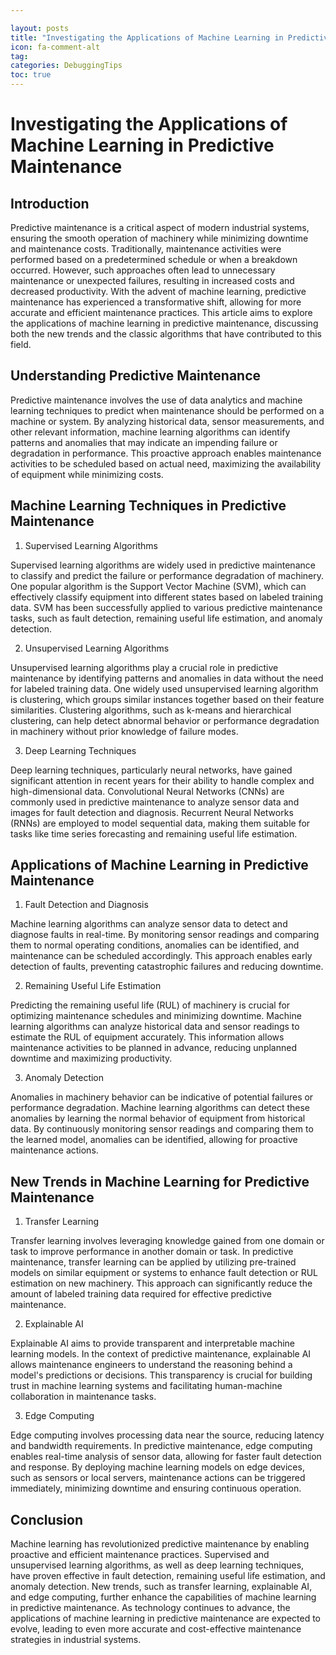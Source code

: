 ```yaml
---

layout: posts
title: "Investigating the Applications of Machine Learning in Predictive Maintenance"
icon: fa-comment-alt
tag:      
categories: DebuggingTips
toc: true
---
```




# Investigating the Applications of Machine Learning in Predictive Maintenance

## Introduction

Predictive maintenance is a critical aspect of modern industrial systems, ensuring the smooth operation of machinery while minimizing downtime and maintenance costs. Traditionally, maintenance activities were performed based on a predetermined schedule or when a breakdown occurred. However, such approaches often lead to unnecessary maintenance or unexpected failures, resulting in increased costs and decreased productivity. With the advent of machine learning, predictive maintenance has experienced a transformative shift, allowing for more accurate and efficient maintenance practices. This article aims to explore the applications of machine learning in predictive maintenance, discussing both the new trends and the classic algorithms that have contributed to this field.

## Understanding Predictive Maintenance

Predictive maintenance involves the use of data analytics and machine learning techniques to predict when maintenance should be performed on a machine or system. By analyzing historical data, sensor measurements, and other relevant information, machine learning algorithms can identify patterns and anomalies that may indicate an impending failure or degradation in performance. This proactive approach enables maintenance activities to be scheduled based on actual need, maximizing the availability of equipment while minimizing costs.

## Machine Learning Techniques in Predictive Maintenance

1. Supervised Learning Algorithms

Supervised learning algorithms are widely used in predictive maintenance to classify and predict the failure or performance degradation of machinery. One popular algorithm is the Support Vector Machine (SVM), which can effectively classify equipment into different states based on labeled training data. SVM has been successfully applied to various predictive maintenance tasks, such as fault detection, remaining useful life estimation, and anomaly detection.

2. Unsupervised Learning Algorithms

Unsupervised learning algorithms play a crucial role in predictive maintenance by identifying patterns and anomalies in data without the need for labeled training data. One widely used unsupervised learning algorithm is clustering, which groups similar instances together based on their feature similarities. Clustering algorithms, such as k-means and hierarchical clustering, can help detect abnormal behavior or performance degradation in machinery without prior knowledge of failure modes.

3. Deep Learning Techniques

Deep learning techniques, particularly neural networks, have gained significant attention in recent years for their ability to handle complex and high-dimensional data. Convolutional Neural Networks (CNNs) are commonly used in predictive maintenance to analyze sensor data and images for fault detection and diagnosis. Recurrent Neural Networks (RNNs) are employed to model sequential data, making them suitable for tasks like time series forecasting and remaining useful life estimation.

## Applications of Machine Learning in Predictive Maintenance

1. Fault Detection and Diagnosis

Machine learning algorithms can analyze sensor data to detect and diagnose faults in real-time. By monitoring sensor readings and comparing them to normal operating conditions, anomalies can be identified, and maintenance can be scheduled accordingly. This approach enables early detection of faults, preventing catastrophic failures and reducing downtime.

2. Remaining Useful Life Estimation

Predicting the remaining useful life (RUL) of machinery is crucial for optimizing maintenance schedules and minimizing downtime. Machine learning algorithms can analyze historical data and sensor readings to estimate the RUL of equipment accurately. This information allows maintenance activities to be planned in advance, reducing unplanned downtime and maximizing productivity.

3. Anomaly Detection

Anomalies in machinery behavior can be indicative of potential failures or performance degradation. Machine learning algorithms can detect these anomalies by learning the normal behavior of equipment from historical data. By continuously monitoring sensor readings and comparing them to the learned model, anomalies can be identified, allowing for proactive maintenance actions.

## New Trends in Machine Learning for Predictive Maintenance

1. Transfer Learning

Transfer learning involves leveraging knowledge gained from one domain or task to improve performance in another domain or task. In predictive maintenance, transfer learning can be applied by utilizing pre-trained models on similar equipment or systems to enhance fault detection or RUL estimation on new machinery. This approach can significantly reduce the amount of labeled training data required for effective predictive maintenance.

2. Explainable AI

Explainable AI aims to provide transparent and interpretable machine learning models. In the context of predictive maintenance, explainable AI allows maintenance engineers to understand the reasoning behind a model's predictions or decisions. This transparency is crucial for building trust in machine learning systems and facilitating human-machine collaboration in maintenance tasks.

3. Edge Computing

Edge computing involves processing data near the source, reducing latency and bandwidth requirements. In predictive maintenance, edge computing enables real-time analysis of sensor data, allowing for faster fault detection and response. By deploying machine learning models on edge devices, such as sensors or local servers, maintenance actions can be triggered immediately, minimizing downtime and ensuring continuous operation.

## Conclusion

Machine learning has revolutionized predictive maintenance by enabling proactive and efficient maintenance practices. Supervised and unsupervised learning algorithms, as well as deep learning techniques, have proven effective in fault detection, remaining useful life estimation, and anomaly detection. New trends, such as transfer learning, explainable AI, and edge computing, further enhance the capabilities of machine learning in predictive maintenance. As technology continues to advance, the applications of machine learning in predictive maintenance are expected to evolve, leading to even more accurate and cost-effective maintenance strategies in industrial systems.